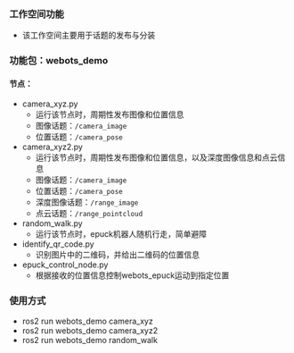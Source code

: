 ### 工作空间功能
- 该工作空间主要用于话题的发布与分装

### 功能包：webots_demo
#### 节点：
- camera_xyz.py
    - 运行该节点时，周期性发布图像和位置信息
    - 图像话题：`/camera_image`
    - 位置话题：`/camera_pose`
- camera_xyz2.py
    - 运行该节点时，周期性发布图像和位置信息，以及深度图像信息和点云信息
    - 图像话题：`/camera_image`
    - 位置话题：`/camera_pose`
    - 深度图像话题：`/range_image`
    - 点云话题：`/range_pointcloud`
- random_walk.py
    - 运行该节点时，epuck机器人随机行走，简单避障
- identify_qr_code.py
    - 识别图片中的二维码，并给出二维码的位置信息
- epuck_control_node.py
    - 根据接收的位置信息控制webots_epuck运动到指定位置
    
### 使用方式
- ros2 run webots_demo camera_xyz
- ros2 run webots_demo camera_xyz2
- ros2 run webots_demo random_walk